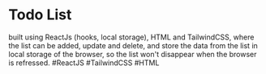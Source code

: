 # Todo List

built using ReactJs (hooks, local storage), HTML and TailwindCSS, where the list can be added, update and delete, and store the data from the list in local storage of the browser, so the list won't disappear when the browser is refressed. #ReactJS #TailwindCSS #HTML
